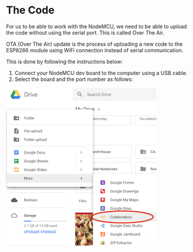 # The Code

For us to be able to work with the NodeMCU, we need to be able to upload the code without using the serial port. This is called Over The Air.

OTA \(Over The Air\) update is the process of uploading a new code to the ESP8266 module using WiFi connection instead of serial communication.

This is done by following the instructions below:

1. Connect your NodeMCU dev board to the computer using a USB cable.
2. Select the board and the port number as follows: 

![Choosing the port \(randomnerdtutorial.com\)](../../.gitbook/assets/image%20%281%29.png)



